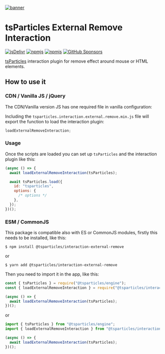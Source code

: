 [![banner](https://particles.js.org/images/banner2.png)](https://particles.js.org)

# tsParticles External Remove Interaction

[![jsDelivr](https://data.jsdelivr.com/v1/package/npm/@tsparticles/interaction-external-remove/badge)](https://www.jsdelivr.com/package/npm/@tsparticles/interaction-external-remove)
[![npmjs](https://badge.fury.io/js/@tsparticles/interaction-external-remove.svg)](https://www.npmjs.com/package/@tsparticles/interaction-external-remove)
[![npmjs](https://img.shields.io/npm/dt/@tsparticles/interaction-external-remove)](https://www.npmjs.com/package/@tsparticles/interaction-external-remove) [![GitHub Sponsors](https://img.shields.io/github/sponsors/matteobruni)](https://github.com/sponsors/matteobruni)

[tsParticles](https://github.com/matteobruni/tsparticles) interaction plugin for remove effect around mouse or HTML
elements.

## How to use it

### CDN / Vanilla JS / jQuery

The CDN/Vanilla version JS has one required file in vanilla configuration:

Including the `tsparticles.interaction.external.remove.min.js` file will export the function to load the interaction
plugin:

```javascript
loadExternalRemoveInteraction;
```

### Usage

Once the scripts are loaded you can set up `tsParticles` and the interaction plugin like this:

```javascript
(async () => {
  await loadExternalRemoveInteraction(tsParticles);

  await tsParticles.load({
    id: "tsparticles",
    options: {
      /* options */
    },
  });
})();
```

### ESM / CommonJS

This package is compatible also with ES or CommonJS modules, firstly this needs to be installed, like this:

```shell
$ npm install @tsparticles/interaction-external-remove
```

or

```shell
$ yarn add @tsparticles/interaction-external-remove
```

Then you need to import it in the app, like this:

```javascript
const { tsParticles } = require("@tsparticles/engine");
const { loadExternalRemoveInteraction } = require("@tsparticles/interaction-external-remove");

(async () => {
  await loadExternalRemoveInteraction(tsParticles);
})();
```

or

```javascript
import { tsParticles } from "@tsparticles/engine";
import { loadExternalRemoveInteraction } from "@tsparticles/interaction-external-remove";

(async () => {
  await loadExternalRemoveInteraction(tsParticles);
})();
```

